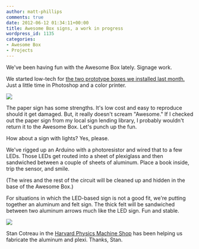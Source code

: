 ```yaml
---
author: matt-phillips
comments: true
date: 2012-06-12 01:34:11+00:00
title: Awesome Box signs, a work in progress
wordpress_id: 1135
categories:
- Awesome Box
- Projects
---
```


We've been having fun with the Awesome Box lately. Signage work.

We started low-tech for [the two prototype boxes we installed last month.](http://librarylab.law.harvard.edu/blog/2012/05/17/awesome-box-pilot/) Just a little time in Photoshop and a color printer.

[![](http://librarylab.law.harvard.edu/blog/wp-content/uploads/2012/06/IMG_0240-e1339469087348.jpg)](http://librarylab.law.harvard.edu/blog/wp-content/uploads/2012/06/IMG_0240-e1339465094194.jpg)

The paper sign has some strengths. It's low cost and easy to reproduce should it get damaged. But, it really doesn't scream "Awesome." If I checked out the paper sign from my local sign lending library, I probably wouldn't return it to the Awesome Box. Let's punch up the fun.

How about a sign with lights? Yes, please.

We've rigged up an Arduino with a photoresistor and wired that to a few LEDs. Those LEDs get routed into a sheet of plexiglass and then sandwiched between a couple of sheets of aluminum. Place a book inside, trip the sensor, and smile.


(The wires and the rest of the circuit will be cleaned up and hidden in the base of the Awesome Box.)


For situations in which the LED-based sign is not a good fit, we're putting together an aluminum and felt sign. The thick felt will be sandwiched between two aluminum arrows much like the LED sign. Fun and stable.


[![](http://librarylab.law.harvard.edu/blog/wp-content/uploads/2012/06/IMG_0237-e1339444055765.jpg)](http://librarylab.law.harvard.edu/blog/wp-content/uploads/2012/06/IMG_0237-e1339443920742.jpg)

Stan Cotreau in the [Harvard Physics Machine Shop](http://www.physics.harvard.edu/services/machineshop/) has been helping us fabricate the aluminum and plexi. Thanks, Stan.
